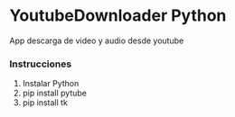 # YoutubeDownloader Python
App descarga de video y audio desde youtube

### Instrucciones

1. Instalar Python
2. pip install pytube
3. pip install tk
